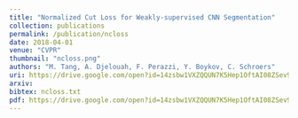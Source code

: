 ```yaml
---
title: "Normalized Cut Loss for Weakly-supervised CNN Segmentation"
collection: publications
permalink: /publication/ncloss
date: 2018-04-01
venue: "CVPR"
thumbnail: "ncloss.png"
authors: "M. Tang, A. Djelouah, F. Perazzi, Y. Boykov, C. Schroers"
uri: https://drive.google.com/open?id=14zsbw1VXZQQUN7K5Hep1OftAI08ZSev9
arxiv:
bibtex: ncloss.txt
pdf: https://drive.google.com/open?id=14zsbw1VXZQQUN7K5Hep1OftAI08ZSev9
---
```

